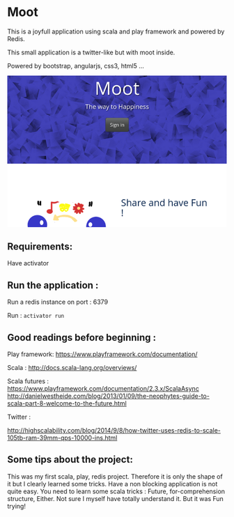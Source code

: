 Moot
====

This is a joyfull application using scala and play framework and powered by Redis.

This small application is a twitter-like but with moot inside.

Powered by bootstrap, angularjs, css3, html5 ...


<p align="center">
  <img src="https://github.com/ojbruce/Moot/blob/master/public/images/moot_firstpage.png?raw=true"/>
</p>


Requirements:
------------
Have activator


Run the application :
---------------------
Run a redis instance on port : 6379

Run : `` activator run ``



Good readings before beginning :
--------------------------------

Play framework:
https://www.playframework.com/documentation/

Scala :
http://docs.scala-lang.org/overviews/

Scala futures :
https://www.playframework.com/documentation/2.3.x/ScalaAsync
http://danielwestheide.com/blog/2013/01/09/the-neophytes-guide-to-scala-part-8-welcome-to-the-future.html

Twitter :

http://highscalability.com/blog/2014/9/8/how-twitter-uses-redis-to-scale-105tb-ram-39mm-qps-10000-ins.html


Some tips about the project:
----------------------------

This was my first scala, play, redis project.
Therefore it is only the shape of it but I clearly learned some tricks.
Have a non blocking application is not quite easy. You need to learn some scala tricks : Future, for-comprehension structure, Either.
Not sure I myself have totally understand it.
But it was Fun trying!